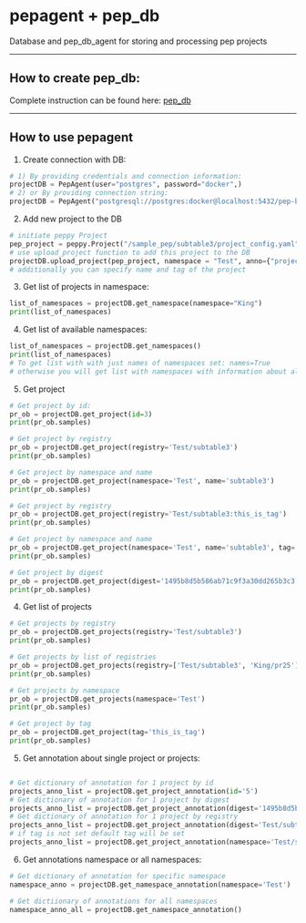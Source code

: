 # pepagent + pep_db

Database and pep_db_agent for storing and processing pep projects

---
## How to create pep_db:

Complete instruction can be found here: [pep_db](pep_db)

---
## How to use pepagent
1) Create connection with DB:
```python
# 1) By providing credentials and connection information:
projectDB = PepAgent(user="postgres", password="docker",)
# 2) or By providing connection string:
projectDB = PepAgent("postgresql://postgres:docker@localhost:5432/pep-base-sql")
```

2) Add new project to the DB
```python
# initiate peppy Project
pep_project = peppy.Project("/sample_pep/subtable3/project_config.yaml")
# use upload_project function to add this project to the DB
projectDB.upload_project(pep_project, namespace = "Test", anno={"project": "annotation_dict"})  
# additionally you can specify name and tag of the project

```

3) Get list of projects in namespace:
```python
list_of_namespaces = projectDB.get_namespace(namespace="King")
print(list_of_namespaces)

```

4) Get list of available namespaces:
```python
list_of_namespaces = projectDB.get_namespaces()
print(list_of_namespaces)
# To get list with with just names of namespaces set: names=True
# otherwise you will get list with namespaces with information about all projects
```

5) Get project
```python
# Get project by id:
pr_ob = projectDB.get_project(id=3)
print(pr_ob.samples)

# Get project by registry
pr_ob = projectDB.get_project(registry='Test/subtable3')
print(pr_ob.samples)

# Get project by namespace and name
pr_ob = projectDB.get_project(namespace='Test', name='subtable3')
print(pr_ob.samples)

# Get project by registry
pr_ob = projectDB.get_project(registry='Test/subtable3:this_is_tag')
print(pr_ob.samples)

# Get project by namespace and name
pr_ob = projectDB.get_project(namespace='Test', name='subtable3', tag='this_is_tag')
print(pr_ob.samples)

# Get project by digest
pr_ob = projectDB.get_project(digest='1495b8d5b586ab71c9f3a30dd265b3c3')
print(pr_ob.samples)
```

4) Get list of projects
```python
# Get projects by registry
pr_ob = projectDB.get_projects(registry='Test/subtable3')
print(pr_ob.samples)

# Get projects by list of registries
pr_ob = projectDB.get_projects(registry=['Test/subtable3', 'King/pr25'] )
print(pr_ob.samples)

# Get projects by namespace
pr_ob = projectDB.get_projects(namespace='Test')
print(pr_ob.samples)

# Get project by tag
pr_ob = projectDB.get_project(tag='this_is_tag')
print(pr_ob.samples)

```

5) Get annotation about single project or projects:

```python

# Get dictionary of annotation for 1 project by id 
projects_anno_list = projectDB.get_project_annotation(id='5')
# Get dictionary of annotation for 1 project by digest
projects_anno_list = projectDB.get_project_annotation(digest='1495b8d5b586ab71c9f3a30dd265b3c3')
# Get dictionary of annotation for 1 project by registry
projects_anno_list = projectDB.get_project_annotation(digest='Test/subtable3:this_is_tag')
# if tag is not set default tag will be set
projects_anno_list = projectDB.get_project_annotation(namespace='Test/subtable3')
```

6) Get annotations namespace or all namespaces:

```python
# Get dictionary of annotation for specific namespace
namespace_anno = projectDB.get_namespace_annotation(namespace='Test')

# Get dictiionary of annotations for all namespaces
namespace_anno_all = projectDB.get_namespace_annotation()
```
